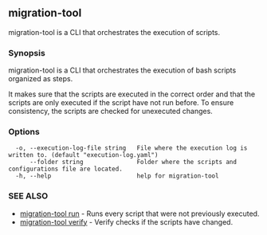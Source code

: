 ## migration-tool

migration-tool is a CLI that orchestrates the execution of scripts.

### Synopsis

migration-tool is a CLI that orchestrates the execution of bash scripts organized as steps.

It makes sure that the scripts are executed in the correct order and that the scripts are only executed if the script have not run before.
To ensure consistency, the scripts are checked for unexecuted changes.


### Options

```
  -o, --execution-log-file string   File where the execution log is written to. (default "execution-log.yaml")
      --folder string               Folder where the scripts and configurations file are located.
  -h, --help                        help for migration-tool
```

### SEE ALSO

* [migration-tool run](migration-tool_run.md)	 - Runs every script that were not previously executed.
* [migration-tool verify](migration-tool_verify.md)	 - Verify checks if the scripts have changed.

